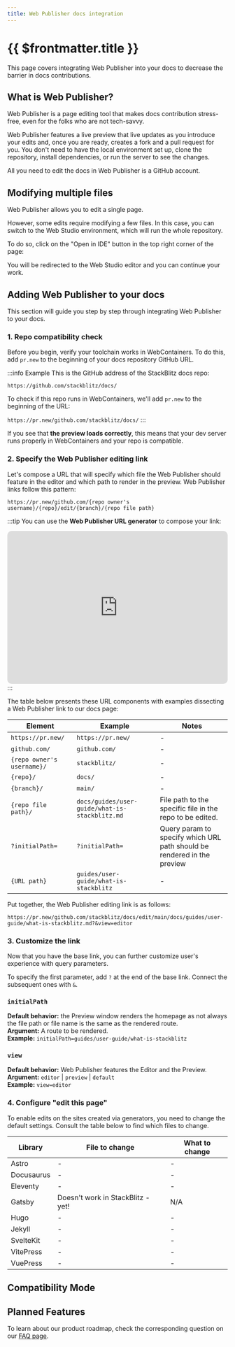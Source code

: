 ```yaml
---
title: Web Publisher docs integration
---
```


# {{ $frontmatter.title }}

This page covers integrating Web Publisher into your docs to decrease the barrier in docs contributions.

## What is Web Publisher?

Web Publisher is a page editing tool that makes docs contribution stress-free, even for the folks who are not tech-savvy.

<!-- screenshot of Web Publisher -->

Web Publisher features a live preview that live updates as you introduce your edits and, once you are ready, creates a fork and a pull request for you. You don't need to have the local environment set up, clone the repository, install dependencies, or run the server to see the changes. 

All you need to edit the docs in Web Publisher is a GitHub account.

## Modifying multiple files

Web Publisher allows you to edit a single page. 

However, some edits require modifying a few files. In this case, you can switch to the Web Studio environment, which will run the whole repository.

To do so, click on the "Open in IDE" button in the top right corner of the page:

<!-- TODO: add screenshot -->

You will be redirected to the Web Studio editor and you can continue your work.

## Adding Web Publisher to your docs

This section will guide you step by step through integrating Web Publisher to your docs.

### 1. Repo compatibility check

Before you begin, verify your toolchain works in WebContainers. To do this, add `pr.new` to the beginning of your docs repository GitHub URL. 

:::info Example
This is the GitHub address of the StackBlitz docs repo:

`https://github.com/stackblitz/docs/`

To check if this repo runs in WebContainers, we'll add `pr.new` to the beginning of the URL:

`https://pr.new/github.com/stackblitz/docs/`
:::

If you see that **the preview loads correctly**, this means that your dev server runs properly in WebContainers and your repo is compatible.

<!-- TODO: add screen recording -->

### 2. Specify the Web Publisher editing link

Let's compose a URL that will specify which file the Web Publisher should feature in the editor and which path to render in the preview. Web Publisher links follow this pattern:

```
https://pr.new/github.com/{repo owner's username}/{repo}/edit/{branch}/{repo file path}
```

:::tip
You can use the **Web Publisher URL generator** to compose your link:

<iframe src="https://stackblitz.com/edit/vue-c2wltp?embed=1&file=src/App.vue&hideExplorer=1&hideNavigation=1&view=preview" style="width:100%;height:350px;border:1px solid var(--vp-custom-block-tip-border);border-radius:10px"></iframe>
:::

The table below presents these URL components with examples dissecting a Web Publisher link to our docs page:

| Element | Example | Notes |
| ------- | ------- | ----- | 
| `https://pr.new/` | `https://pr.new/` | - |
| `github.com/` | `github.com/` | - | 
| `{repo owner's username}/` | `stackblitz/` | - |
| `{repo}/` | `docs/` | - | 
| `{branch}/` | `main/` | - | 
| `{repo file path}/` | `docs/guides/user-guide/what-is-stackblitz.md`| File path to the specific file in the repo to be edited. |
| `?initialPath=` | `?initialPath=` | Query param to specify which URL path should be rendered in the preview  |
| `{URL path}` | `guides/user-guide/what-is-stackblitz`| - |

Put together, the Web Publisher editing link is as follows:

```
https://pr.new/github.com/stackblitz/docs/edit/main/docs/guides/user-guide/what-is-stackblitz.md?&view=editor
```

### 3. Customize the link

Now that you have the base link, you can further customize user's experience with query parameters. 

To specify the first parameter, add `?` at the end of the base link. Connect the subsequent ones with `&`. 

### `initialPath`

<p>
    <b>Default behavior:</b> the Preview window renders the homepage as not always the file path or file name is the same as the rendered route.<br/>
    <b>Argument:</b> A route to be rendered.<br/>
    <b>Example:</b> <code>initialPath=guides/user-guide/what-is-stackblitz</code><br/>
</p>

### `view`

<p>
    <b>Default behavior:</b> Web Publisher features the Editor and the Preview. <br/>
    <b>Argument:</b> <code>editor</code> | <code>preview</code> | <code>default</code><br/>
    <b>Example:</b> <code>view=editor</code><br/>
</p>


### 4. Configure "edit this page"

To enable edits on the sites created via generators, you need to change the default settings. Consult the table below to find which files to change.

| Library | File to change | What to change |
| ------- | -------------- | -------------- |
| Astro | - | - |
| Docusaurus | - | - |
| Eleventy | - | - | 
| Gatsby | Doesn't work in StackBlitz - yet! | N/A |
| Hugo | - | - |
| Jekyll | - | - |
| SvelteKit | - | - |
| VitePress | - | - | 
| VuePress | - | - | 


## Compatibility Mode

<!--@include: ./parts/wp-compatibility-mode.md-->

## Planned Features

To learn about our product roadmap, check the corresponding question on our [FAQ page](./codeflow-faq).